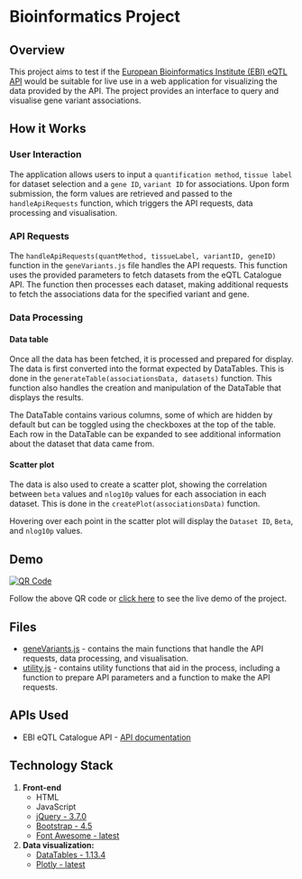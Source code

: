 # Bioinformatics Project

## Overview

This project aims to test if the [European Bioinformatics Institute (EBI) eQTL API](https://wwwdev.ebi.ac.uk/eqtl/api/docs#/) would be suitable for live use in a web application for visualizing the data provided by the API. The project provides an interface to query and visualise gene variant associations. 

## How it Works
### User Interaction

The application allows users to input a `quantification method`, `tissue label` for dataset selection and a `gene ID`, `variant ID` for associations. Upon form submission, the form values are retrieved and passed to the `handleApiRequests` function, which triggers the API requests, data processing and visualisation.

### API Requests

The `handleApiRequests(quantMethod, tissueLabel, variantID, geneID)` function in the `geneVariants.js` file handles the API requests. This function uses the provided parameters to fetch datasets from the eQTL Catalogue API. The function then processes each dataset, making additional requests to fetch the associations data for the specified variant and gene.

### Data Processing

#### Data table

Once all the data has been fetched, it is processed and prepared for display. The data is first converted into the format expected by DataTables. This is done in the `generateTable(associationsData, datasets)` function. This function also handles the creation and manipulation of the DataTable that displays the results. 

The DataTable contains various columns, some of which are hidden by default but can be toggled using the checkboxes at the top of the table. Each row in the DataTable can be expanded to see additional information about the dataset that data came from.

#### Scatter plot
The data is also used to create a scatter plot, showing the correlation between `beta` values and `nlog10p` values for each association in each dataset. This is done in the `createPlot(associationsData)` function.

Hovering over each point in the scatter plot will display the `Dataset ID`, `Beta`, and `nlog10p` values.

## Demo

[![QR Code](https://api.qrserver.com/v1/create-qr-code/?size=150x150&data=https://lonlof.github.io/colocalisasion-visualisation/)](https://lonlof.github.io/colocalisasion-visualisation/)

Follow the above QR code or [click here](https://lonlof.github.io/colocalisasion-visualisation/) to see the live demo of the project.

## Files

* [geneVariants.js](js/geneVariants.js) - contains the main functions that handle the API requests, data processing, and visualisation.
* [utility.js](js/utility.js) - contains utility functions that aid in the process, including a function to prepare API parameters and a function to make the API requests.

## APIs Used

* EBI eQTL Catalogue API - [API documentation](https://wwwdev.ebi.ac.uk/eqtl/api/docs#/)

## Technology Stack

1. **Front-end** 
   * HTML 
   * JavaScript
   * [jQuery - 3.7.0](https://jquery.com/)
   * [Bootstrap - 4.5](https://getbootstrap.com/docs/4.5/getting-started/introduction/)
   * [Font Awesome - latest](https://fontawesome.com/docs)
2. **Data visualization:** 
   * [DataTables - 1.13.4](https://datatables.net/)
   * [Plotly - latest](https://plotly.com/javascript/)
